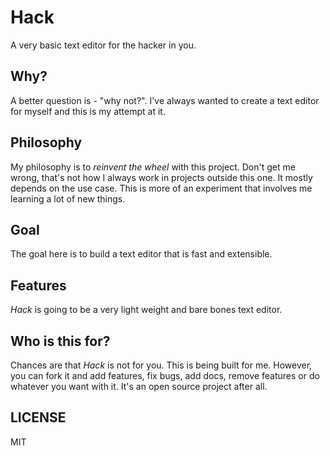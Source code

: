 # Hack

A very basic text editor for the hacker in you.

## Why?

A better question is - "why not?". I've always wanted to create a text editor for myself and this is my attempt at it.

## Philosophy

My philosophy is to *reinvent the wheel* with this project. Don't get me wrong, that's not how I always work in projects outside this one. It mostly depends on the use case. This is more of an experiment that involves me learning a lot of new things.

## Goal

The goal here is to build a text editor that is fast and extensible.

## Features

*Hack* is going to be a very light weight and bare bones text editor.

## Who is this for?

Chances are that *Hack* is not for you. This is being built for me. However, you can fork it and add features, fix bugs, add docs, remove features or do whatever you want with it. It's an open source project after all.


## LICENSE

MIT
